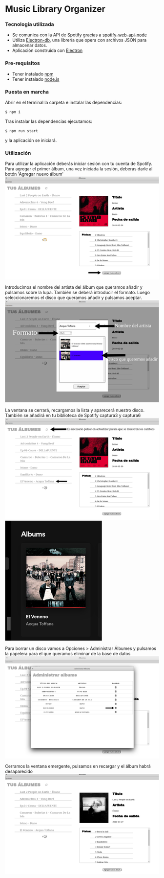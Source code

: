 # Music Library Organizer

### Tecnología utilizada
  - Se comunica con la API de Spotify gracias a [spotify-web-api-node](https://github.com/thelinmichael/spotify-web-api-node)
  - Utiliza [Electron-db](https://github.com/alexiusacademia/electron-db), una librería que opera con archivos JSON para almacenar datos.
  - Aplicación construida con [Electron](https://www.electronjs.org/) 

### Pre-requisitos
  - Tener instalado [npm](https://www.npmjs.com/)
  - Tener instalado [node.js](https://nodejs.org/es/)

### Puesta en marcha

Abrir en el terminal la carpeta e instalar las dependencias:
```sh
$ npm i
```
Tras instalar las dependencias ejecutamos:

```sh
$ npm run start
```
y la aplicación se iniciará.
### Utilización

Para utilizar la aplicación deberás iniciar sesión con tu cuenta de Spotify.
Para agregar el primer álbum, una vez iniciada la sesión, deberas darle al botón 'Agregar nuevo álbum'
![Captura1](src/media/img/captura1.png)

Introducimos el nombre del artista del álbum que queramos añadir y pulsamos sobre la lupa.
También se deberá introducir el formato. Luego seleccionaremos el disco que queramos añadir y pulsamos aceptar.
![Captura2](src/media/img/captura2.png)

La ventana se cerrará, recargamos la lista y aparecerá nuestro disco. También se añadirá en tu biblioteca de Spotify
captura3 y captura6 ![Captura3](src/media/img/captura3.png)![Captura6](src/media/img/captura6.png)

Para borrar un disco vamos a Opciones > Administrar Álbumes y pulsamos la papelera para el que queramos eliminar de la base de datos
![Captura4](src/media/img/captura4.png)

Cerramos la ventana emergente, pulsamos en recargar y el álbum habrá desaparecido
![Captura5](src/media/img/captura5.png)


